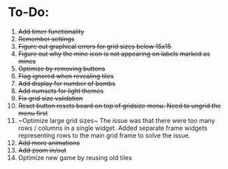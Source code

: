 # To-Do:

1. ~~Add timer functionality~~
2. ~~Remember settings~~
3. ~~Figure out graphical errors for grid sizes below 15x15~~
4. ~~Figure out why the mine icon is not appearing on labels marked as mines~~
5. ~~Optimize by removing buttons~~
6. ~~Flag ignored when revealing tiles~~
7. ~~Add display for number of bombs~~
8. ~~Add numsets for light themes~~
9. ~~Fix grid size validation~~
10. ~~Reset button resets board on top of gridsize menu. Need to ungrid the menu first~~
11. ~Optimize large grid sizes~
    The issue was that there were too many rows / columns in a single widget. Added separate frame widgets representing rows to the main grid frame to solve the issue.
12. ~~Add more animations~~
13. ~~Add zoom in/out~~
14. Optimize new game by reusing old tiles